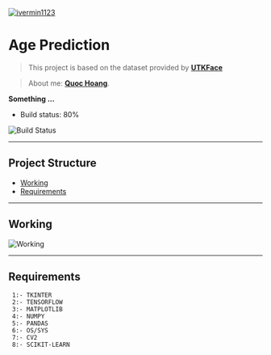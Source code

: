 <a href="http://facebook.com/ivermin1123"><img src="https://i.ibb.co/DfTRsjx/ace49df8-1cfc-4b91-a034-f35dd2e117b9-200x200.png" title="ivermin1123" alt="ivermin1123"></a>


# Age Prediction

> This project is based on the dataset provided by <a href="https://susanqq.github.io/UTKFace/" target="_blank">**UTKFace**</a> 

> About me: <a href="http://facebook.com/ivermin1123" target="_blank">**Quoc Hoang**</a>.

**Something ...**

- Build status: 80%

![Build Status](https://img.shields.io/badge/Build%3A-testing-green)

---

## Project Structure
- [Working](#working)
- [Requirements](#requirements)

---

## Working

![Working](https://i.ibb.co/ZTm953K/okdone.jpg) 

---

## Requirements

```
 1:- TKINTER
 2:- TENSORFLOW
 3:- MATPLOTLIB
 4:- NUMPY
 5:- PANDAS
 6:- OS/SYS
 7:- CV2
 8:- SCIKIT-LEARN
```
